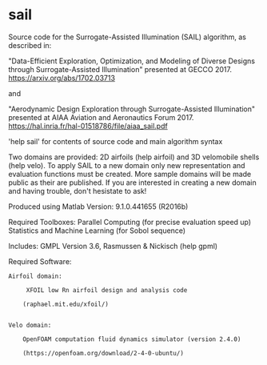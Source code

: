 # sail
Source code for the Surrogate-Assisted Illumination (SAIL) algorithm, as
described in: 

"Data-Efficient Exploration, Optimization, and Modeling of Diverse Designs
 through Surrogate-Assisted Illumination" presented at GECCO 2017. 
https://arxiv.org/abs/1702.03713

and 

"Aerodynamic Design Exploration through Surrogate-Assisted Illumination"
presented at AIAA Aviation and Aeronautics Forum 2017.
https://hal.inria.fr/hal-01518786/file/aiaa_sail.pdf

'help sail' for contents of source code and main algorithm syntax

Two domains are provided: 2D airfoils (help airfoil) and 3D velomobile 
shells (help velo). To apply SAIL to a new domain only new representation 
and evaluation functions must be created. More sample domains will be made
public as their are published. If you are interested in creating a new
domain and having trouble, don't hesistate to ask!

Produced using
    Matlab Version: 9.1.0.441655 (R2016b)

Required Toolboxes:
    Parallel Computing (for precise evaluation speed up)
    Statistics and Machine Learning (for Sobol sequence)

Includes:
    GMPL  Version 3.6, Rasmussen & Nickisch (help gpml)


Required Software:

    Airfoil domain:

         XFOIL low Rn airfoil design and analysis code 
        
        (raphael.mit.edu/xfoil/)
        
        
    Velo domain:
        
        OpenFOAM computation fluid dynamics simulator (version 2.4.0)
        
        (https://openfoam.org/download/2-4-0-ubuntu/)
